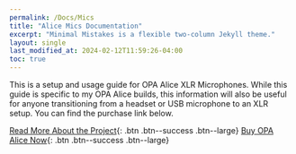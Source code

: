 ```yaml
---
permalink: /Docs/Mics
title: "Alice Mics Documentation"
excerpt: "Minimal Mistakes is a flexible two-column Jekyll theme."
layout: single
last_modified_at: 2024-02-12T11:59:26-04:00
toc: true
---
```


This is a setup and usage guide for OPA Alice XLR Microphones. While this guide is specific to my OPA Alice builds, this information will also be useful for anyone transitioning from a headset or USB microphone to an XLR setup. You can find the purchase link below.

[Read More About the Project](/Projects/Mics){: .btn .btn--success .btn--large}
[Buy OPA Alice Now](https://ko-fi.com/s/1a6be3a826){: .btn .btn--success .btn--large}


